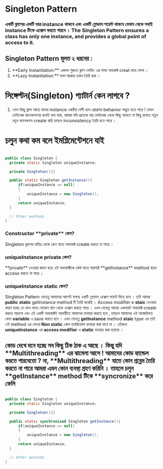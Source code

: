 # Singleton Pattern

<h3> একটি ক্লাসের একটি মাত্র instance থাকবে এবং একটি গ্লোভাল পয়েন্ট থাকবে যেখান থেকে সবাই instance টিকে এক্সেস করতে পারবে । 
  The Singleton Pattern ensures a class has only one instance, and provides a global
point of access to it. </h3>

<h2> Singleton Pattern মূলত ২ ধরনের :</h2>
  <ol>
    <li> **Early Instantiation:** একদম শুরুতে ক্লাস লোডিং এর সময় অবজেক্ট creat করে ফেলা । 
      <li> **Lazy Instantiation:** যখন দরকার তকন তৈরি করা । 
  </ol>

# সিঙ্গেল্টন(Singleton) প্যাটার্ন কেন লাগবে ? 
<ol>
  <li> এমন কিছু ক্লাস আছে যাদের instance একটির বেশী হলে প্রোগ্রামর behavior অদ্ভুত হতে পারে ! যেমন ডেটাবেজ কানেকশনের কথাই বলা যাক, আমরা যদি প্রত্যেক বার ডেটাবেজ থেকে কিছু আনতে বা কিছু রাখতে 
    নতুন নতুন কানেকশন create করি তাহলে inconsistency তৈরি হতে পারে । </li>
  </ol>
  
  # চলুন কথা কম বলে ইমপ্লিমেন্টেশনে যাই 
  
  ```java 
  
  public class Singleton {
    private static Singleton uniqueInstance;

    private Singleton(){}

    public static Singleton getInstance(){
        if(uniqueInstance == null)
        {
            uniqueInstance = new Singleton();
        }
        return uniqueInstance;
    }

    // Other methods
}
  ```
 
 <h3> Constructor **private** কেন? </h3>
 Singleton ক্লাসের বাহির থেকে কেও যাতে অবজেক্ট create করতে না পারে । 
 
 <h3> uniqueInstance private কেন? </h3>
 **private** দেওয়ার কারণ হছে এই অবজেক্টিকে কেউ যাতে সরাসরি **getInstance** method ছাড়া access করতে না পারে ।
 <h3> uniqueInstance static কেন? </h3>
 
   Singleton Pattern যেহেতু আমাদের আগেই বলছে একটি গ্লোভাল এক্সেস 
  পয়েন্ট দিতে হবে । তাই আমরা **public** **static** getInstance method টি তৈরি করেছি । Access modifier e **staic** দেওয়ার কারণ হচ্ছে যে কেও যাতে যেকোন
  স্থান থেকে এক্সেস করতে পারে । 
  এখন যেহেতু আমরা একবারই অবজেক্ট create করতে পাড়বো এবং এই একটি অবজেক্টই পরবর্তীতে আমাদের ব্যবহার করতে হবে , তাহলে আমাদের এই অব্জেক্তিতে কোন **variable** এ save করতে হবে ।
  এখন যেহেতু **getInstance** method **staic** type এর তাই এই method এর ভেতর **Non static** কোন ভ্যারিয়েবল ব্যবহার করা যাবে না । এইজন্য **uniqueInstance** এর
  **access modifier** এ **static** ব্যবহার করা হয়েছে ।
  
  <h2> কোড দেখে মনে হচ্ছে সব কিছু ঠিক ঠাক এ আছে । কিন্তু যদি **Multithreading** এর ঝামেলা আসে ! আমাদের কোড হ্যান্ডেল করতে পারবেতো ? না, **Multithreading** যাতে কোন প্রব্লেম
  তৈরি করতে না পারে আমরা এমন কোন ব্যবস্থা গ্রহণ করিনি । তাহলে চলুন **getInstance** method টিকে **syncronize** করে ফেলি </h2>
  
  ```java
  
  public class Singleton {
    private static Singleton uniqueInstance;

    private Singleton(){}

    public static synchronized Singleton getInstance(){
        if(uniqueInstance == null)
        {
            uniqueInstance = new Singleton();
        }
        return uniqueInstance;
    }

    // Other methods
}
  
  ```
  
  
